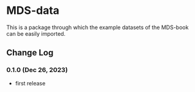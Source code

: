 # MDS-data

This is a package through which the example datasets of the MDS-book can be easily imported.

## Change Log

### 0.1.0 (Dec 26, 2023)
- first release